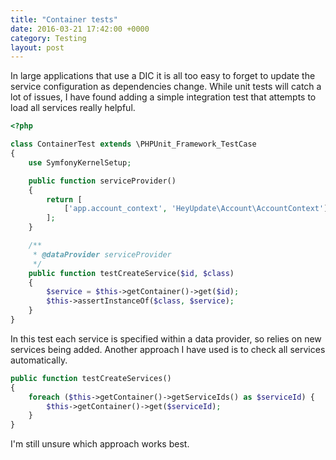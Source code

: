 ```yaml
---
title: "Container tests"
date: 2016-03-21 17:42:00 +0000
category: Testing
layout: post
---
```

In large applications that use a DIC it is all too easy to forget to update the service configuration
as dependencies change. While unit tests will catch a lot of issues, I have found adding a simple integration test
that attempts to load all services really helpful.

```php
<?php

class ContainerTest extends \PHPUnit_Framework_TestCase
{
    use SymfonyKernelSetup;

    public function serviceProvider()
    {
        return [
            ['app.account_context', 'HeyUpdate\Account\AccountContext'],
        ];
    }

    /**
     * @dataProvider serviceProvider
     */
    public function testCreateService($id, $class)
    {
        $service = $this->getContainer()->get($id);
        $this->assertInstanceOf($class, $service);
    }
}
```

In this test each service is specified within a data provider, so relies on new services being added.
Another approach I have used is to check all services automatically.

```php
public function testCreateServices()
{
    foreach ($this->getContainer()->getServiceIds() as $serviceId) {
        $this->getContainer()->get($serviceId);
    }
}
```

I'm still unsure which approach works best.
